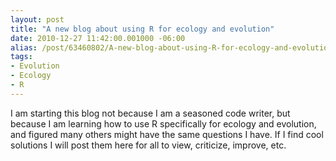 ```yaml
--- 
layout: post
title: "A new blog about using R for ecology and evolution"
date: 2010-12-27 11:42:00.001000 -06:00
alias: /post/63460802/A-new-blog-about-using-R-for-ecology-and-evolution/index.html
tags: 
- Evolution
- Ecology
- R
---
```


I am starting this blog not because I am a seasoned code writer, but because I am learning how to use R specifically for ecology and evolution, and figured many others might have the same questions I have. If I find cool solutions I will post them here for all to view, criticize, improve, etc.